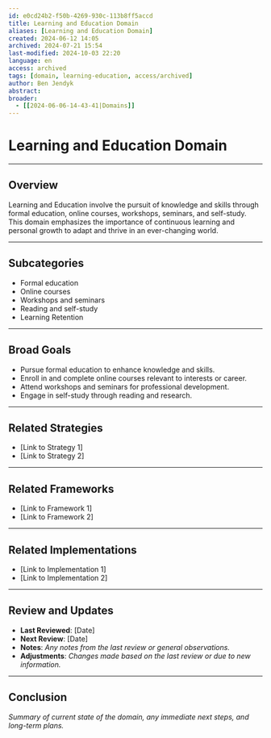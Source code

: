 ```yaml
---
id: e0cd24b2-f50b-4269-930c-113b8ff5accd
title: Learning and Education Domain
aliases: [Learning and Education Domain]
created: 2024-06-12 14:05
archived: 2024-07-21 15:54
last-modified: 2024-10-03 22:20
language: en
access: archived
tags: [domain, learning-education, access/archived]
author: Ben Jendyk
abstract:
broader:
  - [[2024-06-06-14-43-41|Domains]]
---
```


# Learning and Education Domain

--- 

## Overview

Learning and Education involve the pursuit of knowledge and skills through formal education, online courses, workshops, seminars, and self-study. This domain emphasizes the importance of continuous learning and personal growth to adapt and thrive in an ever-changing world.

--- 

## Subcategories

- Formal education
- Online courses
- Workshops and seminars
- Reading and self-study
- Learning Retention

--- 

## Broad Goals

- Pursue formal education to enhance knowledge and skills.
- Enroll in and complete online courses relevant to interests or career.
- Attend workshops and seminars for professional development.
- Engage in self-study through reading and research.

--- 

## Related Strategies

- [Link to Strategy 1]
- [Link to Strategy 2]

--- 

## Related Frameworks

- [Link to Framework 1]
- [Link to Framework 2]

--- 

## Related Implementations

- [Link to Implementation 1]
- [Link to Implementation 2]

---

## Review and Updates

- **Last Reviewed**: [Date] 
- **Next Review**: [Date] 
- **Notes**: *Any notes from the last review or general observations.* 
- **Adjustments**: *Changes made based on the last review or due to new information.*

--- 

## Conclusion

*Summary of current state of the domain, any immediate next steps, and long-term plans.*
